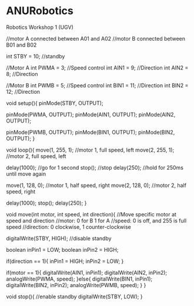 # ANURobotics
Robotics Workshop 1 (UGV)

//motor A connected between A01 and A02
//motor B connected between B01 and B02

int STBY = 10; //standby

//Motor A
int PWMA = 3; //Speed control
int AIN1 = 9; //Direction
int AIN2 = 8; //Direction

//Motor B
int PWMB = 5; //Speed control
int BIN1 = 11; //Direction
int BIN2 = 12; //Direction

void setup(){
pinMode(STBY, OUTPUT);

pinMode(PWMA, OUTPUT);
pinMode(AIN1, OUTPUT);
pinMode(AIN2, OUTPUT);

pinMode(PWMB, OUTPUT);
pinMode(BIN1, OUTPUT);
pinMode(BIN2, OUTPUT);
}

void loop(){
move(1, 255, 1); //motor 1, full speed, left
move(2, 255, 1); //motor 2, full speed, left

delay(1000); //go for 1 second
stop(); //stop
delay(250); //hold for 250ms until move again

move(1, 128, 0); //motor 1, half speed, right
move(2, 128, 0); //motor 2, half speed, right

delay(1000);
stop();
delay(250);
}

void move(int motor, int speed, int direction){
//Move specific motor at speed and direction
//motor: 0 for B 1 for A
//speed: 0 is off, and 255 is full speed
//direction: 0 clockwise, 1 counter-clockwise

digitalWrite(STBY, HIGH); //disable standby

boolean inPin1 = LOW;
boolean inPin2 = HIGH;

if(direction == 1){
inPin1 = HIGH;
inPin2 = LOW;
}

if(motor == 1){
digitalWrite(AIN1, inPin1);
digitalWrite(AIN2, inPin2);
analogWrite(PWMA, speed);
}else{
digitalWrite(BIN1, inPin1);
digitalWrite(BIN2, inPin2);
analogWrite(PWMB, speed);
}
}

void stop(){
//enable standby
digitalWrite(STBY, LOW);
}
